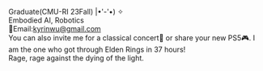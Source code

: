 
Graduate(CMU-RI 23Fall) |•'-'•) ✧<br>
Embodied AI, Robotics<br>
📨Email:kyrinwu@gmail.com<br>
You can also invite me for a classical concert🎼 or share your new PS5🎮. I am the one who got through Elden Rings in 37 hours!<br>
Rage, rage against the dying of the light.<br>
